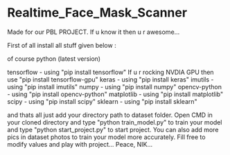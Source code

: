 # Realtime_Face_Mask_Scanner

Made for our PBL PROJECT. If u know it then u r awesome...

First of all install all stuff given below :

of course python (latest version)

tensorflow   - using "pip install tensorflow"    If u r rocking NVDIA GPU then use "pip install tensorflow-gpu"
keras   - using "pip install keras"
imutils   - using "pip install imutils"
numpy   - using "pip install numpy"
opencv-python   - using "pip install opencv-python"
matplotlib   - using "pip install matplotlib"
scipy   - using "pip install scipy"
sklearn   - using "pip install sklearn"

and thats all just add your directory path to dataset folder. Open CMD in your cloned directory and type "python train_model.py" to train your model and type "python start_project.py" to start project. 
You can also add more pics in dataset photos to train your model more accurately.
Fill free to modify values and play with project...
Peace,
NIK...
